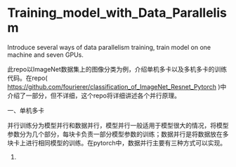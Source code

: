 # Training_model_with_Data_Parallelism
Introduce several ways of data parallelism training, train model on one machine and seven GPUs.

   此repo以ImageNet数据集上的图像分类为例，介绍单机多卡以及多机多卡的训练代码。在repo( https://github.com/fourierer/classification_of_ImageNet_Resnet_Pytorch )中介绍了一部分，但不详细，这个repo将详细讲述各个并行原理。

一、单机多卡

并行训练分为模型并行和数据并行，模型并行一般适用于模型很大的情况，将模型参数分为几个部分，每块卡负责一部分模型参数的训练；数据并行是将数据放在多块卡上进行相同模型的训练。在pytorch中，数据并行主要有三种方式可以实现。

1.

